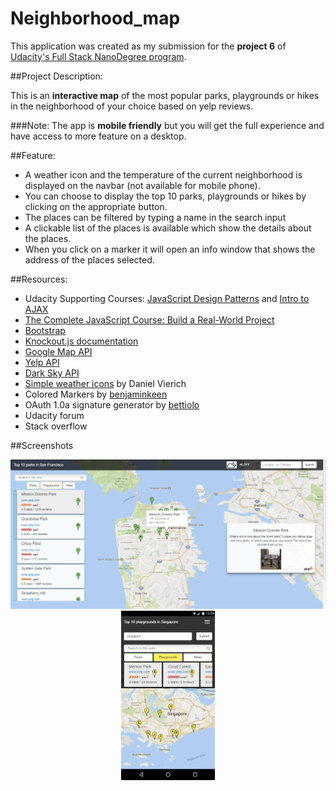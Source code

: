 # Neighborhood_map

This application was created as my submission for the **project 6** of [Udacity's Full Stack NanoDegree program](https://www.udacity.com/course/full-stack-web-developer-nanodegree--nd004).

##Project Description: 

This is an **interactive map** of the most popular parks, playgrounds or hikes in the neighborhood of your choice based on yelp reviews.

###Note:
The app is **mobile friendly** but you will get the full experience and have access to more feature on a desktop.

##Feature:
- A weather icon and the temperature of the current neighborhood is displayed on the navbar (not available for mobile phone).
- You can choose to display the top 10 parks, playgrounds or hikes by clicking on the appropriate button.
- The places can be filtered by typing a name in the search input 
- A clickable list of the places is available which show the details about the places.
- When you click on a marker it will open an info window that shows the address of the places selected.

##Resources:

- Udacity Supporting Courses: [JavaScript Design Patterns](https://www.udacity.com/course/javascript-design-patterns--ud989) and [Intro to AJAX](https://www.udacity.com/course/intro-to-ajax--ud110)
- [The Complete JavaScript Course: Build a Real-World Project](https://www.udemy.com/the-complete-javascript-course/learn/v4/overview)
- [Bootstrap](http://getbootstrap.com/getting-started/)
- [Knockout.js documentation](http://knockoutjs.com/documentation/introduction.html)
- [Google Map API](https://developers.google.com/maps/)
- [Yelp API](https://www.yelp.com/developers/documentation/v2/overview)
- [Dark Sky API](https://darksky.net/dev/)
- [Simple weather icons](http://www.danvierich.de/weather/) by Daniel Vierich
- Colored Markers by [benjaminkeen](http://www.benjaminkeen.com/google-maps-coloured-markers/)
- OAuth 1.0a signature generator by [bettiolo](https://github.com/bettiolo/oauth-signature-js)
- Udacity forum
- Stack overflow

##Screenshots

<p align="center">
  <img src="ressources/desktop-v.png" width="578px" margin="10px"/>
  <img src="ressources/mobile-v.png" width="150px" margin="10px"/>
</p>
